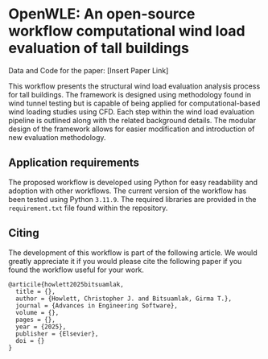 # OpenWLE: An open-source workflow computational wind load evaluation of tall buildings

Data and Code for the paper: [Insert Paper Link] 

This workflow presents the structural wind load evaluation analysis process for tall buildings. The framework is designed using methodology found in wind tunnel testing but is capable of being applied for computational-based wind loading studies using CFD.
Each step within the wind load evaluation pipeline is outlined along with the related background details. 
The modular design of the framework allows for easier modification and introduction of new evaluation methodology.

## Application requirements
The proposed workflow is developed using Python for easy readability and adoption with other workflows. The current version of the workflow has been tested using Python `3.11.9`. The required libraries are provided in the `requirement.txt` file found within the repository.

## Citing
The development of this workflow is part of the following article. We would greatly appreciate it if you would please cite the following paper if you found the workflow useful for your work.
```
@articile{howlett2025bitsuamlak,
  title = {},
  author = {Howlett, Christopher J. and Bitsuamlak, Girma T.},
  journal = {Advances in Engineering Software},
  volume = {},
  pages = {},
  year = {2025},
  publisher = {Elsevier},
  doi = {}
}
```
